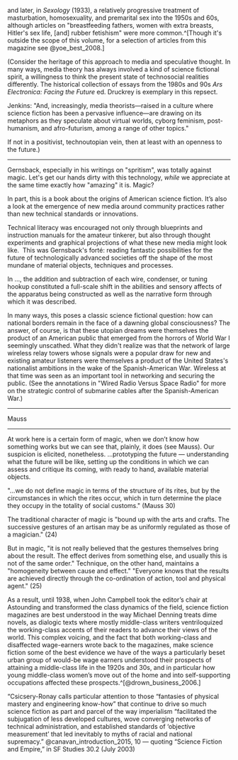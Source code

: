 and later, in *Sexology* (1933), a relatively progressive treatment of masturbation, homosexuality, and premarital sex into the 1950s and 60s, although articles on "breastfeeding fathers, women with extra breasts, Hitler's sex life, [and] rubber fetishism" were more common.^[Though it's outside the scope of this volume, for a selection of articles from this magazine see @yoe_best_2008.]

(Consider the heritage of this approach to media and speculative thought.  In many ways, media theory has always involved a kind of science fictional spirit, a willingness to think the present state of technosocial realities differently.  The historical collection of essays from the 1980s and 90s *Ars Electronica: Facing the Future* ed. Druckrey is exemplary in this repsect.

Jenkins:  "And, increasingly, media theorists—raised in a culture where science fiction has been a pervasive influence—are drawing on its metaphors as they speculate about virtual worlds, cyborg feminism, post-humanism, and afro-futurism, among a range of other topics."

If not in a positivist, technoutopian vein, then at least with an openness to the future.)

* * * * * * * *

Gernsback, especially in his writings on "spritism", was totally against magic.  Let's get our hands dirty with this technology, *while* we appreciate at the same time exactly how "amazing" it is.  Magic?

In part, this is a book about the origins of American science fiction.  It’s also a look at the emergence of new media around community practices rather than new technical standards or innovations.

Technical literacy was encouraged not only through blueprints and instruction manuals for the amateur tinkerer, but also through thought experiments and graphical projections of what these new media might look like.  This was Gernsback's forté: reading fantastic possibilities for the future of technologically advanced societies off the shape of the most mundane of material objects, techniques and processes.

In …, the addition and subtraction of each wire, condenser, or tuning hookup constituted a full-scale shift in the abilities and sensory affects of the apparatus being constructed as well as the narrative form through which it was described.  

In many ways, this poses a classic science fictional question: how can national borders remain in the face of a dawning global consciousness?  The answer, of course, is that these utopian dreams were themselves the product of an American public that emerged from the horrors of World War I seemingly unscathed.  What they didn't realize was that the network of large wireless relay towers whose signals were a popular draw for new and existing amateur listeners were themselves a product of the United States's nationalist ambitions in the wake of the Spanish-American War.  Wireless at that time was seen as an important tool in networking and securing the public.  (See the annotations in "Wired Radio Versus Space Radio" for more on the strategic control of submarine cables after the Spanish-American War.)

* * * * * * * * * * * 

Mauss

---------

At work here is a certain form of magic, when we don’t know how something works but we can see that, plainly, it does (see Mauss).  Our suspicion is elicited, nonetheless.  …prototyping the future — understanding what the future will be like, setting up the conditions in which we can assess and critique its coming, with ready to hand, available material objects.  

"…we do not define magic in terms of the structure of its rites, but by the circumstances in which the rites occur, which in turn determine the place they occupy in the totality of social customs." (Mauss 30)

The traditional character of magic is "bound up with the arts and crafts.  The successive gestures of an artisan may be as uniformly regulated as those of a magician."  (24)

But in magic, "it is not really believed that the gestures themselves bring about the result.  The effect derives from something else, and usually this is not of the same order."  Technique, on the other hand, maintains a "homogeneity between cause and effect."  "Everyone knows that the results are achieved directly through the co-ordination of action, tool and physical agent." (25)

As a result, until 1938, when John Campbell took the editor’s chair at Astounding and transformed the class dynamics of the field, science fiction magazines are best understood in the way Michael Denning treats dime novels, as dialogic texts where mostly middle-class writers ventriloquized the working-class accents of their readers to advance their views of the world. This complex voicing, and the fact that both working-class and disaffected wage-earners wrote back to the magazines, make science fiction some of the best evidence we have of the ways a particularly beset urban group of would-be wage earners understood their prospects of attaining a middle-class life in the 1920s and 30s, and in particular how young middle-class women’s move out of the home and into self-supporting occupations affected these prospects.^[@drown_business_2006.]

“Csicsery-Ronay calls particular attention to those “fantasies of physical mastery and engineering know-how” that continue to drive so much science fiction as part and parcel of the way imperialism “facilitated the subjugation of less developed cultures, wove converging networks of technical administration, and established standards of ‘objective measurement’ that led inevitably to myths of racial and national supremacy.” @canavan_introduction_2015, 10 — quoting “Science Fiction and Empire,” in SF Studies 30.2 (July 2003)